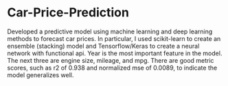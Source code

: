 # Car-Price-Prediction
Developed a predictive model using machine learning and deep learning methods to forecast car prices. In particular, I used scikit-learn to create an ensemble (stacking) model and Tensorflow/Keras to create a neural network with functional api. 
Year is the most important feature in the model. The next three are engine size, mileage, and mpg. There are good metric scores, such as r2 of 0.938 and
normalized mse of 0.0089, to indicate the model generalizes well. 
